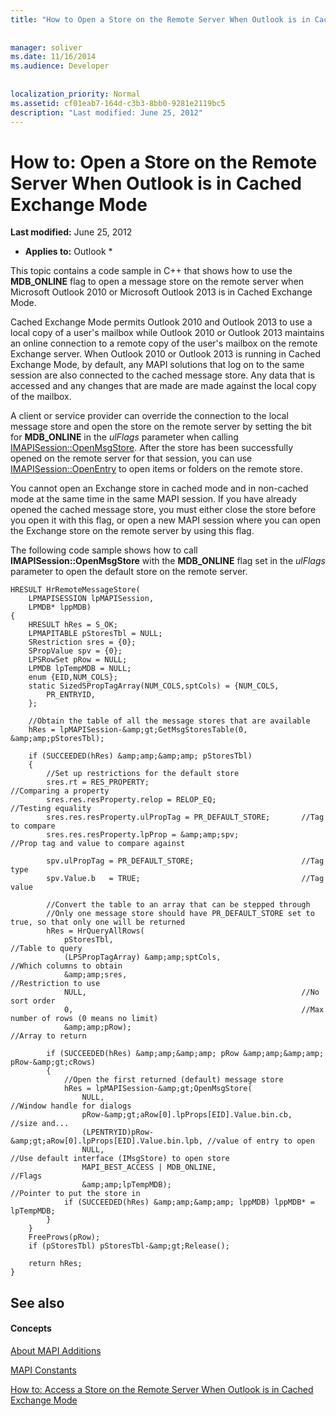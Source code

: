 ```yaml
---
title: "How to Open a Store on the Remote Server When Outlook is in Cached Exchange Mode"
 
 
manager: soliver
ms.date: 11/16/2014
ms.audience: Developer
 
 
localization_priority: Normal
ms.assetid: cf01eab7-164d-c3b3-8bb0-9281e2119bc5
description: "Last modified: June 25, 2012"
---
```


# How to: Open a Store on the Remote Server When Outlook is in Cached Exchange Mode

 **Last modified:** June 25, 2012 
  
 * **Applies to:** Outlook * 
  
This topic contains a code sample in C++ that shows how to use the **MDB_ONLINE** flag to open a message store on the remote server when Microsoft Outlook 2010 or Microsoft Outlook 2013 is in Cached Exchange Mode. 
  
Cached Exchange Mode permits Outlook 2010 and Outlook 2013 to use a local copy of a user's mailbox while Outlook 2010 or Outlook 2013 maintains an online connection to a remote copy of the user's mailbox on the remote Exchange server. When Outlook 2010 or Outlook 2013 is running in Cached Exchange Mode, by default, any MAPI solutions that log on to the same session are also connected to the cached message store. Any data that is accessed and any changes that are made are made against the local copy of the mailbox.
  
A client or service provider can override the connection to the local message store and open the store on the remote server by setting the bit for **MDB_ONLINE** in the  *ulFlags*  parameter when calling [IMAPISession::OpenMsgStore](imapisession-openmsgstore.md). After the store has been successfully opened on the remote server for that session, you can use [IMAPISession::OpenEntry](imapisession-openentry.md) to open items or folders on the remote store. 
  
You cannot open an Exchange store in cached mode and in non-cached mode at the same time in the same MAPI session. If you have already opened the cached message store, you must either close the store before you open it with this flag, or open a new MAPI session where you can open the Exchange store on the remote server by using this flag.
  
The following code sample shows how to call **IMAPISession::OpenMsgStore** with the **MDB_ONLINE** flag set in the  *ulFlags*  parameter to open the default store on the remote server. 
  
```
HRESULT HrRemoteMessageStore( 
    LPMAPISESSION lpMAPISession, 
    LPMDB* lppMDB) 
{ 
    HRESULT hRes = S_OK; 
    LPMAPITABLE pStoresTbl = NULL; 
    SRestriction sres = {0}; 
    SPropValue spv = {0}; 
    LPSRowSet pRow = NULL; 
    LPMDB lpTempMDB = NULL; 
    enum {EID,NUM_COLS}; 
    static SizedSPropTagArray(NUM_COLS,sptCols) = {NUM_COLS, 
        PR_ENTRYID, 
    }; 
 
    //Obtain the table of all the message stores that are available 
    hRes = lpMAPISession-&amp;gt;GetMsgStoresTable(0, &amp;amp;pStoresTbl); 
     
    if (SUCCEEDED(hRes) &amp;amp;&amp;amp; pStoresTbl) 
    { 
        //Set up restrictions for the default store 
        sres.rt = RES_PROPERTY;                                  //Comparing a property 
        sres.res.resProperty.relop = RELOP_EQ;                   //Testing equality 
        sres.res.resProperty.ulPropTag = PR_DEFAULT_STORE;       //Tag to compare 
        sres.res.resProperty.lpProp = &amp;amp;spv;                      //Prop tag and value to compare against 
     
        spv.ulPropTag = PR_DEFAULT_STORE;                        //Tag type 
        spv.Value.b   = TRUE;                                    //Tag value 
     
        //Convert the table to an array that can be stepped through 
        //Only one message store should have PR_DEFAULT_STORE set to true, so that only one will be returned 
        hRes = HrQueryAllRows( 
            pStoresTbl,                                          //Table to query 
            (LPSPropTagArray) &amp;amp;sptCols,                          //Which columns to obtain 
            &amp;amp;sres,                                               //Restriction to use 
            NULL,                                                //No sort order 
            0,                                                   //Max number of rows (0 means no limit) 
            &amp;amp;pRow);                                              //Array to return 
 
        if (SUCCEEDED(hRes) &amp;amp;&amp;amp; pRow &amp;amp;&amp;amp; pRow-&amp;gt;cRows) 
        {     
            //Open the first returned (default) message store 
            hRes = lpMAPISession-&amp;gt;OpenMsgStore( 
                NULL,                                                //Window handle for dialogs 
                pRow-&amp;gt;aRow[0].lpProps[EID].Value.bin.cb,             //size and... 
                (LPENTRYID)pRow-&amp;gt;aRow[0].lpProps[EID].Value.bin.lpb, //value of entry to open 
                NULL,                                                //Use default interface (IMsgStore) to open store 
                MAPI_BEST_ACCESS | MDB_ONLINE,                       //Flags 
                &amp;amp;lpTempMDB);                                         //Pointer to put the store in 
            if (SUCCEEDED(hRes) &amp;amp;&amp;amp; lppMDB) lppMDB* = lpTempMDB; 
        } 
    } 
    FreeProws(pRow); 
    if (pStoresTbl) pStoresTbl-&amp;gt;Release(); 
 
    return hRes; 
}

```

## See also

#### Concepts

[About MAPI Additions](about-mapi-additions.md)
  
[MAPI Constants](mapi-constants.md)
  
[How to: Access a Store on the Remote Server When Outlook is in Cached Exchange Mode](how-to-access-a-store-on-the-remote-server-when-outlook-is-in-cached-exchange-mo.md)

